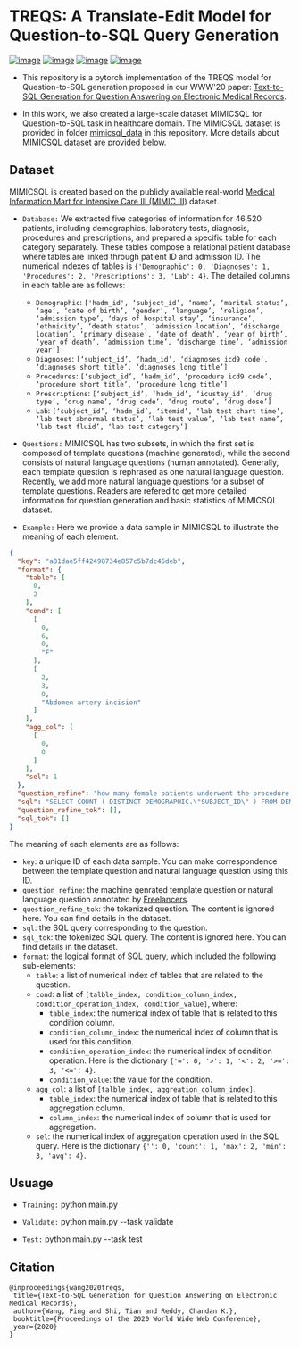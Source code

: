 # TREQS: A Translate-Edit Model for Question-to-SQL Query Generation

[![image](https://img.shields.io/badge/Made%20with-Python-1f425f.svg)](https://www.python.org/)
[![image](https://img.shields.io/pypi/l/ansicolortags.svg)](https://github.com/wangpinggl/TREQS/blob/master/LICENSE)
[![image](https://img.shields.io/github/contributors/Naereen/StrapDown.js.svg)](https://github.com/wangpinggl/TREQS/graphs/contributors)
[![image](https://img.shields.io/badge/arXiv-1908.01839-red.svg?style=flat)](https://arxiv.org/abs/1908.01839)

- This repository is a pytorch implementation of the TREQS model for Question-to-SQL generation proposed in our WWW'20 paper:
[Text-to-SQL Generation for Question Answering on Electronic Medical Records](http://dmkd.cs.vt.edu/papers/WWW20.pdf). 

- In this work, we also created a large-scale dataset MIMICSQL for Question-to-SQL task in healthcare domain. The MIMICSQL dataset is provided in folder [mimicsql_data](https://github.com/wangpinggl/TREQS/tree/master/mimicsql_data) in this repository. More details about MIMICSQL dataset are provided below.

## Dataset
MIMICSQL is created based on the publicly available real-world [Medical Information Mart for Intensive Care III (MIMIC III)](https://mimic.physionet.org/gettingstarted/access/) dataset.  

- ```Database:``` We extracted five categories of information for 46,520 patients, including demographics, laboratory tests, diagnosis, procedures and prescriptions, and prepared a specific table for each category separately. These tables compose a relational patient database where tables are linked through patient ID and admission ID. The numerical indexes of tables is `{'Demographic': 0, 'Diagnoses': 1, 'Procedures': 2, 'Prescriptions': 3, 'Lab': 4}`. The detailed columns in each table are as follows:
  - `Demographic`: `['hadm_id', ‘subject_id’, ‘name’, ‘marital status’, ‘age’, ‘date of birth’, ‘gender’, ‘language’, ‘religion’, ‘admission type’, ‘days of hospital stay’, ‘insurance’, ‘ethnicity’, ‘death status’, ‘admission location’, ‘discharge location’, ‘primary disease’, ‘date of death’, ‘year of birth’, ‘year of death’, ‘admission time’, ‘discharge time’, ‘admission year’]`
  - `Diagnoses`: `[‘subject_id’, ‘hadm_id’, ‘diagnoses icd9 code’, ‘diagnoses short title’, ‘diagnoses long title’]`
  - `Procedures`: `[‘subject_id’, ‘hadm_id’, ‘procedure icd9 code’, ‘procedure short title’, ‘procedure long title’]`
  - `Prescriptions`: `[‘subject_id’, ‘hadm_id’, ‘icustay_id’, ‘drug type’, ‘drug name’, ‘drug code’, ‘drug route’, ‘drug dose’]`
  - `Lab`: `[‘subject_id’, ‘hadm_id’, ‘itemid’, ‘lab test chart time’, ‘lab test abnormal status’, ‘lab test value’, ‘lab test name’, ‘lab test fluid’, ‘lab test category’]`

- ```Questions:``` MIMICSQL has two subsets, in which the first set is composed of template questions (machine generated), while the second consists of natural language questions (human annotated). Generally, each template question is rephrased as one natural language question. Recently, we add more natural language questions for a subset of template questions. Readers are refered to get more detailed information for question generation and basic statistics of MIMICSQL dataset.

- ```Example:``` Here we provide a data sample in MIMICSQL to illustrate the meaning of each element.

```json
{
  "key": "a81dae5ff42498734e857c5b7dc46deb",
  "format": {
    "table": [
      0,
      2
    ],
    "cond": [
      [
        0,
        6,
        0,
        "F"
      ],
      [
        2,
        3,
        0,
        "Abdomen artery incision"
      ]
    ],
    "agg_col": [
      [
        0,
        0
      ]
    ],
    "sel": 1
  },
  "question_refine": "how many female patients underwent the procedure of abdomen artery incision?",
  "sql": "SELECT COUNT ( DISTINCT DEMOGRAPHIC.\"SUBJECT_ID\" ) FROM DEMOGRAPHIC INNER JOIN PROCEDURES on DEMOGRAPHIC.HADM_ID = PROCEDURES.HADM_ID WHERE DEMOGRAPHIC.\"GENDER\" = \"F\" AND PROCEDURES.\"SHORT_TITLE\" = \"Abdomen artery incision\"",
  "question_refine_tok": [],
  "sql_tok": []
}
```

The meaning of each elements are as follows:

- `key`: a unique ID of each data sample. You can make correspondence between the template question and natural language question using this ID.
- `question_refine`: the machine genrated template question or natural language question annotated by [Freelancers](https://www.freelancer.com/).
- `question_refine_tok`: the tokenized question. The content is ignored here. You can find details in the dataset.
- `sql`: the SQL query corresponding to the question.
- `sql_tok`: the tokenized SQL query. The content is ignored here. You can find details in the dataset.
- `format`: the logical format of SQL query, which included the following sub-elements:
  - `table`: a list of numerical index of tables that are related to the question.
  - `cond`: a list of `[talble_index, condition_column_index, condition_operation_index, condition_value]`, where:
    - `table_index`: the numerical index of table that is related to this condition column.
    - `condition_column_index`: the numerical index of column that is used for this condition.
    - `condition_operation_index`: the numerical index of condition operation. Here is the dictionary `{'=': 0, '>': 1, '<': 2, '>=': 3, '<=': 4}`.
    - `condition_value`: the value for the condition. 
  - `agg_col`: a list of `[talble_index, aggreation_column_index]`.
    - `table_index`: the numerical index of table that is related to this aggregation column.
    - `column_index`: the numerical index of column that is used for aggregation.
  - `sel`: the numerical index of aggregation operation used in the SQL query. Here is the dictionary `{'': 0, 'count': 1, 'max': 2, 'min': 3, 'avg': 4}`.

## Usuage

- ```Training:``` python main.py 

- ```Validate:``` python main.py --task validate

- ```Test:``` python main.py --task test

## Citation

```
@inproceedings{wang2020treqs,
 title={Text-to-SQL Generation for Question Answering on Electronic Medical Records},
 author={Wang, Ping and Shi, Tian and Reddy, Chandan K.},
 booktitle={Proceedings of the 2020 World Wide Web Conference},
 year={2020}
}
```
